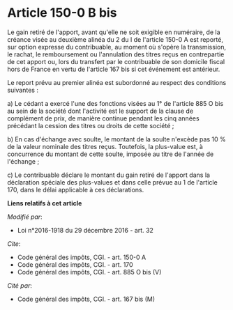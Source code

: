 # Article 150-0 B bis

Le gain retiré de l'apport, avant qu'elle ne soit exigible en numéraire, de la créance visée au deuxième alinéa du 2 du I de
l'article 150-0 A est reporté, sur option expresse du contribuable, au moment où s'opère la transmission, le rachat, le
remboursement ou l'annulation des titres reçus en contrepartie de cet apport ou, lors du transfert par le contribuable de son
domicile fiscal hors de France en vertu de l'article 167 bis si cet événement est antérieur. 

Le report prévu au premier alinéa est subordonné au respect des conditions suivantes : 

a) Le cédant a exercé l'une des fonctions visées au 1° de l'article 885 O bis au sein de la société dont l'activité est le
support de la clause de complément de prix, de manière continue pendant les cinq années précédant la cession des titres ou
droits de cette société ; 

b) En cas d'échange avec soulte, le montant de la soulte n'excède pas 10 % de la valeur nominale des titres reçus. Toutefois,
la plus-value est, à concurrence du montant de cette soulte, imposée au titre de l'année de l'échange ; 

c) Le contribuable déclare le montant du gain retiré de l'apport dans la déclaration spéciale des plus-values et dans celle
prévue au 1 de l'article 170, dans le délai applicable à ces déclarations.

**Liens relatifs à cet article**

_Modifié par_:

  - Loi n°2016-1918 du 29 décembre 2016 - art. 32

_Cite_:

  - Code général des impôts, CGI. - art. 150-0 A
  - Code général des impôts, CGI. - art. 170
  - Code général des impôts, CGI. - art. 885 O bis (V)

_Cité par_:

  - Code général des impôts, CGI. - art. 167 bis (M)
